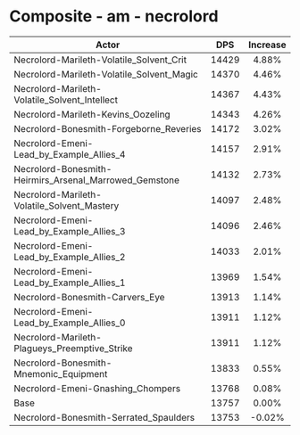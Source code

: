 # Composite - am - necrolord
| Actor | DPS | Increase |
|---|:---:|:---:|
|Necrolord-Marileth-Volatile_Solvent_Crit|14429|4.88%|
|Necrolord-Marileth-Volatile_Solvent_Magic|14370|4.46%|
|Necrolord-Marileth-Volatile_Solvent_Intellect|14367|4.43%|
|Necrolord-Marileth-Kevins_Oozeling|14343|4.26%|
|Necrolord-Bonesmith-Forgeborne_Reveries|14172|3.02%|
|Necrolord-Emeni-Lead_by_Example_Allies_4|14157|2.91%|
|Necrolord-Bonesmith-Heirmirs_Arsenal_Marrowed_Gemstone|14132|2.73%|
|Necrolord-Marileth-Volatile_Solvent_Mastery|14097|2.48%|
|Necrolord-Emeni-Lead_by_Example_Allies_3|14096|2.46%|
|Necrolord-Emeni-Lead_by_Example_Allies_2|14033|2.01%|
|Necrolord-Emeni-Lead_by_Example_Allies_1|13969|1.54%|
|Necrolord-Bonesmith-Carvers_Eye|13913|1.14%|
|Necrolord-Emeni-Lead_by_Example_Allies_0|13911|1.12%|
|Necrolord-Marileth-Plagueys_Preemptive_Strike|13911|1.12%|
|Necrolord-Bonesmith-Mnemonic_Equipment|13833|0.55%|
|Necrolord-Emeni-Gnashing_Chompers|13768|0.08%|
|Base|13757|0.00%|
|Necrolord-Bonesmith-Serrated_Spaulders|13753|-0.02%|
